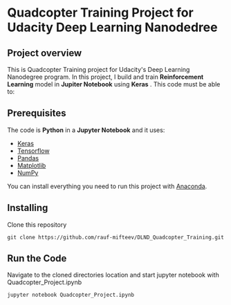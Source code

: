# Quadcopter Training Project for Udacity Deep Learning Nanodedree 

## Project overview
This is Quadcopter Training project for Udacity's Deep Learning Nanodegree program. In this project, I build and train **Reinforcement Learning** model in **Jupiter Notebook** using **Keras** . This code must be able to:


## Prerequisites
The code is **Python** in a **Jupyter Notebook** and it uses:

* [Keras](https://keras.io/)
* [Tensorflow](https://www.tensorflow.org/)
* [Pandas](https://pandas.pydata.org/)
* [Matplotlib](https://matplotlib.org/)
* [NumPy](http://www.numpy.org/)

You can install everything you need to run this project with [Anaconda](https://www.anaconda.com/).

## Installing
Clone this repository

`git clone https://github.com/rauf-mifteev/DLND_Quadcopter_Training.git`

## Run the Code
Navigate to the cloned directories location and start jupyter notebook with Quadcopter_Project.ipynb

`jupyter notebook Quadcopter_Project.ipynb`
